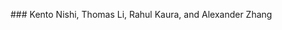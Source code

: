 <head>
    <link rel="shortcut icon" type="image/x-icon" href="favicon.ico">
</head>

<p style="align:center;">
### Kento Nishi, Thomas Li, Rahul Kaura, and Alexander Zhang
</p>
